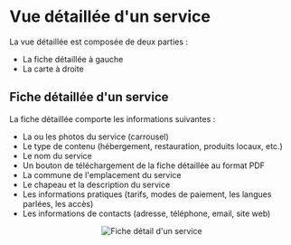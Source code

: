 # Vue détaillée d'un service

La vue détaillée est composée de deux parties :

- La fiche détaillée à gauche
- La carte à droite

## Fiche détaillée d'un service

La fiche détaillée comporte les informations suivantes :

- La ou les photos du service (carrousel)
- Le type de contenu (hébergement, restauration, produits locaux, etc.)
- Le nom du service
- Un bouton de téléchargement de la fiche détaillée au format PDF
- La commune de l'emplacement du service
- Le chapeau et la description du service
- Les informations pratiques (tarifs, modes de paiement, les langues parlées, les accès)
- Les informations de contacts (adresse, téléphone, email, site web)

<center>
  <a title="Fiche détail d'un service"><img src="/components/detail_touristic_content.jpg" alt="Fiche détail d'un service"></a>
</center>